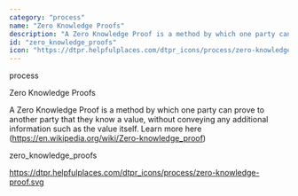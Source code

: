 ```yaml
---
category: "process"
name: "Zero Knowledge Proofs"
description: "A Zero Knowledge Proof is a method by which one party can prove to another party that they know a value, without conveying any additional information such as the value itself. Learn more here (https://en.wikipedia.org/wiki/Zero-knowledge_proof)"
id: "zero_knowledge_proofs"
icon: "https://dtpr.helpfulplaces.com/dtpr_icons/process/zero-knowledge-proof.svg"
---
```

process

Zero Knowledge Proofs

A Zero Knowledge Proof is a method by which one party can prove to another party that they know a value, without conveying any additional information such as the value itself. Learn more here (https://en.wikipedia.org/wiki/Zero-knowledge_proof)

zero_knowledge_proofs

https://dtpr.helpfulplaces.com/dtpr_icons/process/zero-knowledge-proof.svg